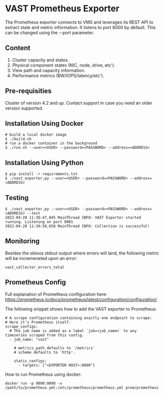 
VAST Prometheus Exporter
========================

The Prometheus exporter connects to VMS and leverages its REST API to extract state and metric information.
It listens to port 8000 by default. This can be changed using the --port parameter.

Content
-------

1. Cluster capacity and states.
2. Physical component states (NIC, node, drive, etc').
2. View path and capacity information.
4. Performance metrics (BW/IOPS/latency/etc').

Pre-requisities
---------------

Cluster of version 4.2 and up. Contact support in case you need an older version supported.

Installation Using Docker
-------------------------

    # build a local docker image
    $ ./build.sh
    # run a docker container in the background
    $ ./run.sh --user=<USER> --password=<PASSWORD> --address=<ADDRESS>

Installation Using Python
-------------------------

    $ pip install -r requirements.txt
    $ ./vast_exporter.py --user=<USER> --password=<PASSWORD> --address=<ADDRESS>


Testing
-------

    $ ./vast_exporter.py --user=<USER> --password=<PASSWORD> --address=<ADDRESS> --test
    2022-04-28 11:36:47,045 MainThread INFO: VAST Exporter started running. Listening on port 8001
    2022-04-28 11:36:58,658 MainThread INFO: Collection is successful!


Monitoring
----------

Besides the obious stdout output where errors will land, the following metric will be incremeneted upon an error:

    vast_collector_errors_total

Prometheus Config
-----------------

Full explanation of Prometheus configuration here: https://prometheus.io/docs/prometheus/latest/configuration/configuration/

The following snippet shows how to add the VAST exporter to Prometheus:

    # A scrape configuration containing exactly one endpoint to scrape:
    # Here it's Prometheus itself.
    scrape_configs:
      # The job name is added as a label `job=<job_name>` to any timeseries scraped from this config.
      - job_name: "vast"

        # metrics_path defaults to '/metrics'
        # scheme defaults to 'http'.

        static_configs:
          - targets: ["<EXPORTER HOST>:8000"]

How to run Prometheus using docker:

    docker run -p 9090:9090 -v /path/to/prometheus.yml:/etc/prometheus/prometheus.yml prom/prometheus
